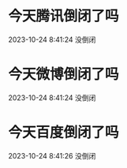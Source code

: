 # 今天腾讯倒闭了吗

2023-10-24 8:41:24 没倒闭

# 今天微博倒闭了吗

2023-10-24 8:41:24 没倒闭

# 今天百度倒闭了吗

2023-10-24 8:41:26 没倒闭


